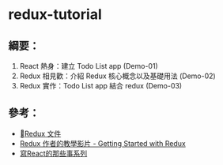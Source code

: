 # redux-tutorial
## 綱要：
1. React 熱身：建立 Todo List app (Demo-01)
2. Redux 相見歡：介紹 Redux 核心概念以及基礎用法 (Demo-02)
3. Redux 實作：Todo List app 結合 redux (Demo-03)

## 參考：
- [Redux 文件](https://redux.js.org)
- [Redux 作者的教學影片 - Getting Started with Redux](https://egghead.io/courses/getting-started-with-redux)
- [寫React的那些事系列](https://ithelp.ithome.com.tw/articles/10185815)